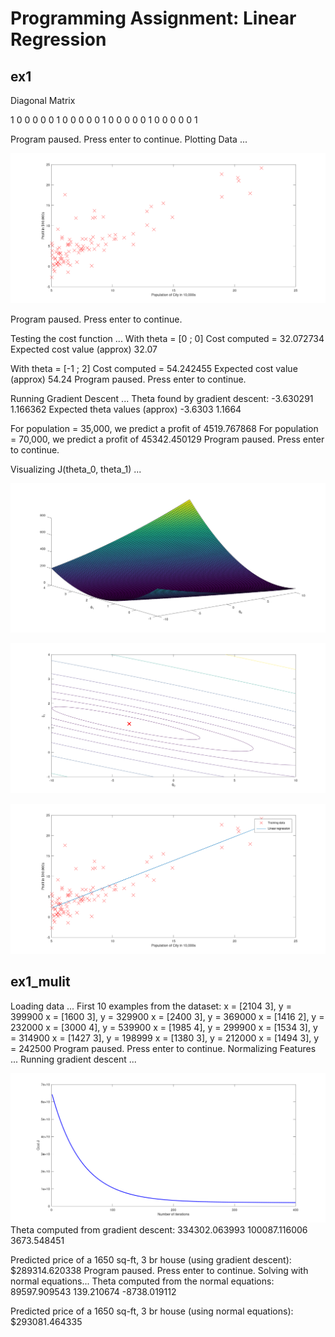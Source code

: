 # Programming Assignment: Linear Regression

## ex1

Diagonal Matrix

   1   0   0   0   0
   0   1   0   0   0
   0   0   1   0   0
   0   0   0   1   0
   0   0   0   0   1

Program paused. Press enter to continue.
Plotting Data ...

![image-20211006175846009](./pic/image-20211006175846009.png)

Program paused. Press enter to continue.

Testing the cost function ...
With theta = [0 ; 0]
Cost computed = 32.072734
Expected cost value (approx) 32.07

With theta = [-1 ; 2]
Cost computed = 54.242455
Expected cost value (approx) 54.24
Program paused. Press enter to continue.

Running Gradient Descent ...
Theta found by gradient descent:
-3.630291
1.166362
Expected theta values (approx)
 -3.6303
  1.1664

For population = 35,000, we predict a profit of 4519.767868
For population = 70,000, we predict a profit of 45342.450129
Program paused. Press enter to continue.

Visualizing J(theta_0, theta_1) ...

![image-20211006180021220](./pic/image-20211006180021220.png)

![image-20211006180044253](./pic/image-20211006180044253.png)

![image-20211006180053458](./pic/image-20211006180053458.png)

## ex1_mulit 

 Loading data ...
First 10 examples from the dataset:
 x = [2104 3], y = 399900
 x = [1600 3], y = 329900
 x = [2400 3], y = 369000
 x = [1416 2], y = 232000
 x = [3000 4], y = 539900
 x = [1985 4], y = 299900
 x = [1534 3], y = 314900
 x = [1427 3], y = 198999
 x = [1380 3], y = 212000
 x = [1494 3], y = 242500
Program paused. Press enter to continue.
Normalizing Features ...
Running gradient descent ...

![image-20211006185535408](./pic/image-20211006185535408.png)Theta computed from gradient descent:
 334302.063993
 100087.116006
 3673.548451

Predicted price of a 1650 sq-ft, 3 br house (using gradient descent):
 $289314.620338
Program paused. Press enter to continue.
Solving with normal equations...
Theta computed from the normal equations:
 89597.909543
 139.210674
 -8738.019112

Predicted price of a 1650 sq-ft, 3 br house (using normal equations):
 $293081.464335
